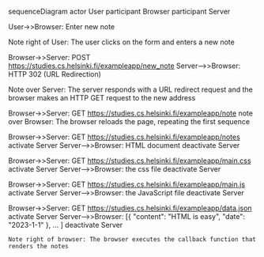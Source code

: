 sequenceDiagram
  actor User
  participant Browser
  participant Server

  User->>Browser: Enter new note
  
  Note right of User: The user clicks on the form and enters a new note

  Browser->>Server: POST https://studies.cs.helsinki.fi/exampleapp/new_note
  Server-->>Browser: HTTP 302 (URL Redirection)
  
  Note over Server: The server responds with a URL redirect request and the browser makes an HTTP GET request to the new address

  Browser->>Server: GET https://studies.cs.helsinki.fi/exampleapp/note
  note over Browser: The browser reloads the page, repeating the first sequence

  Browser->>Server: GET https://studies.cs.helsinki.fi/exampleapp/notes
  activate Server
  Server-->>Browser: HTML document
  deactivate Server

  Browser->>Server: GET https://studies.cs.helsinki.fi/exampleapp/main.css
  activate Server
  Server-->>Browser: the css file
  deactivate Server

  Browser->>Server: GET https://studies.cs.helsinki.fi/exampleapp/main.js
  activate Server
  Server-->>Browser: the JavaScript file
  deactivate Server

  Browser->>Server: GET https://studies.cs.helsinki.fi/exampleapp/data.json
  activate Server
  Server-->>Browser: [{ "content": "HTML is easy", "date": "2023-1-1" }, ... ]
  deactivate Server




    Note right of browser: The browser executes the callback function that renders the notes
